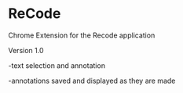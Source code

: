 # ReCode
Chrome Extension for the Recode application


Version 1.0

-text selection and annotation

-annotations saved and displayed as they are made
